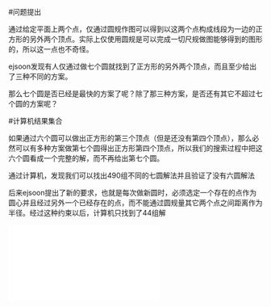 #问题提出

通过给定平面上两个点，仅通过圆规作图可以得到以这两个点构成线段为一边的正方形的另外两个顶点。实际上仅使用圆规是可以完成一切尺规做图能够得到的图形的，所以这一点也不奇怪。

ejsoon发现有人仅通过做七个圆就找到了正方形的另外两个顶点，而且至少给出了三种不同的方案。

那么七个圆是否已经是最快的方案了呢？除了那三种方案，是否还有其它不超过七个圆的方案呢？

#计算机结果集合

如果通过六个圆可以做出正方形的第三个顶点（但是还没有第四个顶点），那么必然可以有多种方案做第七个圆得出正方形第四个顶点，所以我们的搜索过程中把这六个圆看成一个完整的解，而不再给出第七个圆。

通过计算机，发现我们可以找出490组不同的七圆解法并且验证了没有六圆解法

后来ejsoon提出了新的要求，也就是每次做新圆时，必须选定一个存在的点作为圆心并且经过另外一个已经存在的点，而不能通过圆规量其它两个点之间距离作为半径。经过这种约束以后，计算机只找到了44组解

![图片汇总](../attached/pcl4.2.pdf)
